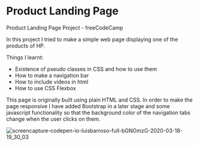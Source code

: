 # Product Landing Page
Product Landing Page Project - freeCodeCamp

In this project I tried to make a simple web page displaying one of the products of HP.

Things I learnt:
- Existence of pseudo classes in CSS and how to use them
- How to make a navigation bar
- How to include videos in html
- How to use CSS Flexbox

This page is originally built using plain HTML and CSS. 
In order to make the page responsive I have added Bootstrap in a later stage and some javascript functionality so that the background color of the navigation tabs change when the user clicks on them.

![screencapture-codepen-io-luisbarroso-full-bGNOmzG-2020-03-18-19_30_03](https://user-images.githubusercontent.com/58770446/77003025-dcc49580-695c-11ea-8df0-01eba7bc6ee6.png)
